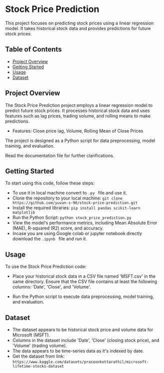 # Stock Price Prediction

This project focuses on predicting stock prices using a linear regression model. It takes historical stock data and provides predictions for future stock prices.

## Table of Contents

- [Project Overview](#project-overview)
- [Getting Started](#getting-started)
- [Usage](#usage)
- [Dataset](#dataset)

## Project Overview

The Stock Price Prediction project employs a linear regression model to predict future stock prices. It processes historical stock data and uses features such as lag prices, trading volume, and rolling means to make predictions.

- Features: Close price lag, Volume, Rolling Mean of Close Prices

The project is designed as a Python script for data preprocessing, model training, and evaluation.

Read the documentation file for further clarifications.

## Getting Started

To start using this code, follow these steps:
- To use it in local machine convert to `.py ` file and use it.
- Clone the repository to your local machine:
  `git clone https://github.com/yuvan-s-96/stock-price-prediction.git`
- Install the required libraries:
`pip install pandas scikit-learn matplotlib`
- Run the Python Script:
`python stock_price_prediction.py`
- View the model's performance metrics, including Mean Absolute Error (MAE), R-squared (R2) score, and accuracy.
- Incase you are using Google colab or jupyter notebook directly download the `.ipynb ` file and run it.

## Usage
To use the Stock Price Prediction code:

- Place your historical stock data in a CSV file named 'MSFT.csv' in the same directory. Ensure that the CSV file contains at least the following columns: 'Date', 'Close', and 'Volume'.

- Run the Python script to execute data preprocessing, model training, and evaluation.

## Dataset
- The dataset appears to be historical stock price and volume data for Microsoft (MSFT).
- Columns in the dataset include 'Date', 'Close' (closing stock price), and 'Volume' (trading volume).
- The data appears to be time-series data as it's indexed by date.
- Get the dataset from link:
`https://www.kaggle.com/datasets/prasoonkottarathil/microsoft-lifetime-stocks-dataset`
